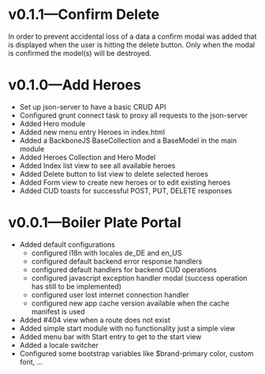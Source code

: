 # v0.1.1—Confirm Delete
In order to prevent accidental loss of a data a confirm modal was added that is displayed when
the user is hitting the delete button. Only when the modal is confirmed the model(s) will be destroyed.

# v0.1.0—Add Heroes
- Set up json-server to have a basic CRUD API
- Configured grunt connect task to proxy all requests to the json-server
- Added Hero module
- Added new menu entry Heroes in index.html
- Added a BackboneJS BaseCollection and a BaseModel in the main module
- Added Heroes Collection and Hero Model
- Added Index list view to see all available heroes
- Added Delete button to list view to delete selected heroes
- Added Form view to create new heroes or to edit existing heroes
- Added CUD toasts for successful POST, PUT, DELETE responses


# v0.0.1—Boiler Plate Portal
- Added default configurations
  - configured i18n with locales de_DE and en_US
  - configured default backend error response handlers
  - configured default handlers for backend CUD operations
  - configured javascript exception handler modal (success operation has still to be implemented)
  - configured user lost internet connection handler
  - configured new app cache version available when the cache manifest is used
- Added #404 view when a route does not exist  
- Added simple start module with no functionality just a simple view
- Added menu bar with Start entry to get to the start view
- Added a locale switcher
- Configured some bootstrap variables like $brand-primary color, custom font, ...
  
